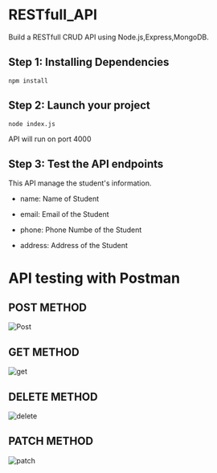 # RESTfull_API

Build a RESTfull CRUD API using Node.js,Express,MongoDB.

## Step 1: Installing Dependencies
 ```npm install```

## Step 2: Launch your project
```node index.js``` 

API will run on port 4000

## Step 3: Test the API endpoints
This API manage the student's information. 

- name:  Name of Student

- email: Email of the Student

- phone: Phone Numbe of the Student

- address: Address of the Student


# API testing with Postman 


## POST METHOD
![Post](https://github.com/saurabh371/RESTfull_API/assets/67182965/b0bd8d67-2d7c-4782-99b7-37be6699c80b)

## GET METHOD
![get](https://github.com/saurabh371/RESTfull_API/assets/67182965/beb301e0-10fd-497b-897d-d6b3f5bf12c6)

## DELETE METHOD
![delete](https://github.com/saurabh371/RESTfull_API/assets/67182965/0c200eb0-0591-43d0-8931-289c717c1cac)

## PATCH METHOD
![patch](https://github.com/saurabh371/RESTfull_API/assets/67182965/c3db4ff1-79d6-42e5-94e9-2bda4aa47078)

